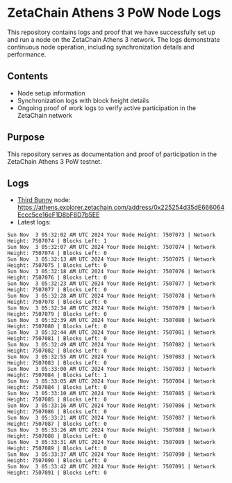 # ZetaChain Athens 3 PoW Node Logs
This repository contains logs and proof that we have successfully set up and run a node on the ZetaChain Athens 3 network. The logs demonstrate continuous node operation, including synchronization details and performance.

## Contents
- Node setup information
- Synchronization logs with block height details
- Ongoing proof of work logs to verify active participation in the ZetaChain network

## Purpose
This repository serves as documentation and proof of participation in the ZetaChain Athens 3 PoW testnet.

## Logs

- [Third Bunny](https://thirdbunny.xyz/) node: https://athens.explorer.zetachain.com/address/0x225254d35dE666064Eccc5ce16eF1D8bF8D7b5EE
- Latest logs:
```
Sun Nov  3 05:32:02 AM UTC 2024 Your Node Height: 7507073 | Network Height: 7507074 | Blocks Left: 1
Sun Nov  3 05:32:07 AM UTC 2024 Your Node Height: 7507074 | Network Height: 7507074 | Blocks Left: 0
Sun Nov  3 05:32:13 AM UTC 2024 Your Node Height: 7507075 | Network Height: 7507075 | Blocks Left: 0
Sun Nov  3 05:32:18 AM UTC 2024 Your Node Height: 7507076 | Network Height: 7507076 | Blocks Left: 0
Sun Nov  3 05:32:23 AM UTC 2024 Your Node Height: 7507077 | Network Height: 7507077 | Blocks Left: 0
Sun Nov  3 05:32:28 AM UTC 2024 Your Node Height: 7507078 | Network Height: 7507078 | Blocks Left: 0
Sun Nov  3 05:32:34 AM UTC 2024 Your Node Height: 7507079 | Network Height: 7507079 | Blocks Left: 0
Sun Nov  3 05:32:39 AM UTC 2024 Your Node Height: 7507080 | Network Height: 7507080 | Blocks Left: 0
Sun Nov  3 05:32:44 AM UTC 2024 Your Node Height: 7507081 | Network Height: 7507081 | Blocks Left: 0
Sun Nov  3 05:32:49 AM UTC 2024 Your Node Height: 7507082 | Network Height: 7507082 | Blocks Left: 0
Sun Nov  3 05:32:55 AM UTC 2024 Your Node Height: 7507083 | Network Height: 7507083 | Blocks Left: 0
Sun Nov  3 05:33:00 AM UTC 2024 Your Node Height: 7507083 | Network Height: 7507084 | Blocks Left: 1
Sun Nov  3 05:33:05 AM UTC 2024 Your Node Height: 7507084 | Network Height: 7507084 | Blocks Left: 0
Sun Nov  3 05:33:10 AM UTC 2024 Your Node Height: 7507085 | Network Height: 7507085 | Blocks Left: 0
Sun Nov  3 05:33:16 AM UTC 2024 Your Node Height: 7507086 | Network Height: 7507086 | Blocks Left: 0
Sun Nov  3 05:33:21 AM UTC 2024 Your Node Height: 7507087 | Network Height: 7507087 | Blocks Left: 0
Sun Nov  3 05:33:26 AM UTC 2024 Your Node Height: 7507088 | Network Height: 7507088 | Blocks Left: 0
Sun Nov  3 05:33:31 AM UTC 2024 Your Node Height: 7507089 | Network Height: 7507089 | Blocks Left: 0
Sun Nov  3 05:33:37 AM UTC 2024 Your Node Height: 7507090 | Network Height: 7507090 | Blocks Left: 0
Sun Nov  3 05:33:42 AM UTC 2024 Your Node Height: 7507091 | Network Height: 7507091 | Blocks Left: 0
```
